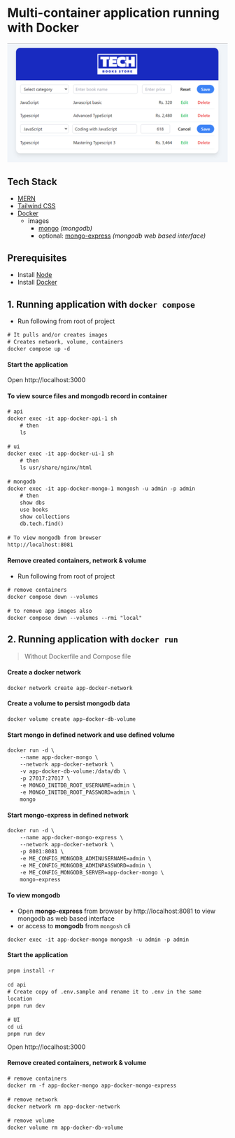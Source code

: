 # Multi-container application running with Docker

![](./readme-images/screenshot.png)

## Tech Stack

- [MERN](https://www.mongodb.com/mern-stack)
- [Tailwind CSS](https://tailwindcss.com/)
- [Docker](https://www.docker.com/)
  - images
    - [mongo](https://hub.docker.com/_/mongo) _(mongodb)_
    - optional: [mongo-express](https://hub.docker.com/_/mongo-express) _(mongodb web based interface)_

## Prerequisites

- Install [Node](https://nodejs.org/en/download/)
- Install [Docker](https://docs.docker.com/desktop/)

## 1. Running application with `docker compose`

- Run following from root of project

```shell
# It pulls and/or creates images
# Creates network, volume, containers
docker compose up -d
```

#### Start the application

Open http://localhost:3000

#### To view source files and mongodb record in container

```shell
# api
docker exec -it app-docker-api-1 sh
    # then
    ls

# ui
docker exec -it app-docker-ui-1 sh
    # then
    ls usr/share/nginx/html

# mongodb
docker exec -it app-docker-mongo-1 mongosh -u admin -p admin
    # then
    show dbs
    use books
    show collections
    db.tech.find()

# To view mongodb from browser
http://localhost:8081
```

#### Remove created containers, network & volume

- Run following from root of project

```shell
# remove containers
docker compose down --volumes

# to remove app images also
docker compose down --volumes --rmi "local"
```

## 2. Running application with `docker run`

> Without Dockerfile and Compose file

#### Create a docker network

```shell
docker network create app-docker-network
```

#### Create a volume to persist mongodb data

```shell
docker volume create app-docker-db-volume
```

#### Start mongo in defined network and use defined volume

```shell
docker run -d \
    --name app-docker-mongo \
    --network app-docker-network \
    -v app-docker-db-volume:/data/db \
    -p 27017:27017 \
    -e MONGO_INITDB_ROOT_USERNAME=admin \
    -e MONGO_INITDB_ROOT_PASSWORD=admin \
    mongo
```

#### Start mongo-express in defined network

```shell
docker run -d \
    --name app-docker-mongo-express \
    --network app-docker-network \
    -p 8081:8081 \
    -e ME_CONFIG_MONGODB_ADMINUSERNAME=admin \
    -e ME_CONFIG_MONGODB_ADMINPASSWORD=admin \
    -e ME_CONFIG_MONGODB_SERVER=app-docker-mongo \
    mongo-express
```

#### To view mongodb

- Open **mongo-express** from browser by http://localhost:8081 to view mongodb as web based interface
- or access to **mongodb** from `mongosh` cli

```shell
docker exec -it app-docker-mongo mongosh -u admin -p admin
```

#### Start the application

```shell
pnpm install -r

cd api
# Create copy of .env.sample and rename it to .env in the same location
pnpm run dev

# UI
cd ui
pnpm run dev
```

Open http://localhost:3000

#### Remove created containers, network & volume

```shell
# remove containers
docker rm -f app-docker-mongo app-docker-mongo-express

# remove network
docker network rm app-docker-network

# remove volume
docker volume rm app-docker-db-volume
```
